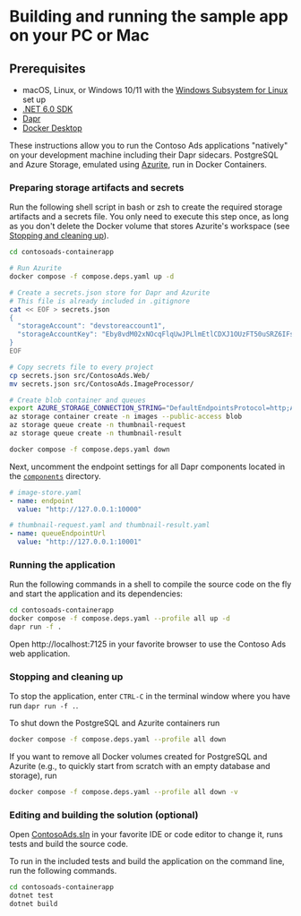 # Building and running the sample app on your PC or Mac

## Prerequisites

* macOS, Linux, or Windows 10/11 with the [Windows Subsystem for Linux](https://docs.microsoft.com/en-us/windows/wsl/) set up
* [.NET 6.0 SDK](https://dotnet.microsoft.com/en-us/download/dotnet/6.0)
* [Dapr](https://docs.dapr.io/getting-started/install-dapr-cli/)
* [Docker Desktop](https://docs.docker.com/docker-desktop/install/)

These instructions allow you to run the Contoso Ads applications "natively" on your development machine 
including their Dapr sidecars. PostgreSQL and Azure Storage, emulated using [Azurite](https://docs.microsoft.com/en-us/azure/storage/common/storage-use-azurite?toc=%2Fazure%2Fstorage%2Fblobs%2Ftoc.json&tabs=visual-studio), run in Docker 
Containers. 

### Preparing storage artifacts and secrets

Run the following shell script in bash or zsh to create the required storage artifacts and a secrets file.
You only need to execute this step once, as long as you don't delete the Docker 
volume that stores Azurite's workspace (see [Stopping and cleaning up](#stopping-and-cleaning-up)).

```bash
cd contosoads-containerapp

# Run Azurite
docker compose -f compose.deps.yaml up -d  

# Create a secrets.json store for Dapr and Azurite
# This file is already included in .gitignore
cat << EOF > secrets.json
{
  "storageAccount": "devstoreaccount1",
  "storageAccountKey": "Eby8vdM02xNOcqFlqUwJPLlmEtlCDXJ1OUzFT50uSRZ6IFsuFq2UVErCz4I6tq/K1SZFPTOtr/KBHBeksoGMGw=="
}
EOF

# Copy secrets file to every project
cp secrets.json src/ContosoAds.Web/
mv secrets.json src/ContosoAds.ImageProcessor/ 

# Create blob container and queues
export AZURE_STORAGE_CONNECTION_STRING="DefaultEndpointsProtocol=http;AccountName=devstoreaccount1;AccountKey=Eby8vdM02xNOcqFlqUwJPLlmEtlCDXJ1OUzFT50uSRZ6IFsuFq2UVErCz4I6tq/K1SZFPTOtr/KBHBeksoGMGw==;BlobEndpoint=http://127.0.0.1:10000/devstoreaccount1;QueueEndpoint=http://127.0.0.1:10001/devstoreaccount1;TableEndpoint=http://127.0.0.1:10002/devstoreaccount1;"
az storage container create -n images --public-access blob
az storage queue create -n thumbnail-request
az storage queue create -n thumbnail-result

docker compose -f compose.deps.yaml down  
```

Next, uncomment the endpoint settings for all Dapr components located in the 
[`components`](../components) directory. 

```yaml
# image-store.yaml
- name: endpoint
  value: "http://127.0.0.1:10000"

# thumbnail-request.yaml and thumbnail-result.yaml
- name: queueEndpointUrl
  value: "http://127.0.0.1:10001"
```

### Running the application

Run the following commands in a shell to compile the source code on the fly and 
start the application and its dependencies:

```bash
cd contosoads-containerapp
docker compose -f compose.deps.yaml --profile all up -d
dapr run -f .
```

Open http://localhost:7125 in your favorite browser to use the Contoso Ads web application.

### Stopping and cleaning up

To stop the application, enter `CTRL-C` in the terminal window where you have run
`dapr run -f .`. 

To shut down the PostgreSQL and Azurite containers run
```bash
docker compose -f compose.deps.yaml --profile all down
```

If you want to remove all Docker volumes created for PostgreSQL and Azurite 
(e.g., to quickly start from scratch with an empty database and storage), run

```bash
docker compose -f compose.deps.yaml --profile all down -v
```


### Editing and building the solution (optional)

Open [ContosoAds.sln](../ContosoAds.sln) in your favorite IDE or code editor to
change it, runs tests and build the source code.

To run in the included tests and build the application on the command line, run 
the following commands.

```bash
cd contosoads-containerapp
dotnet test
dotnet build
```

